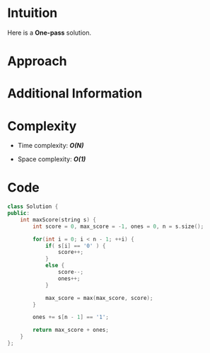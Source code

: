 # Intuition
Here is a **One-pass** solution.

# Approach

# Additional Information

# Complexity
- Time complexity: ***O(N)***
<!-- Add your time complexity here, e.g. $$O(n)$$ -->

- Space complexity: ***O(1)***
<!-- Add your space complexity here, e.g. $$O(n)$$ -->

# Code
```cpp
class Solution {
public:
    int maxScore(string s) {
        int score = 0, max_score = -1, ones = 0, n = s.size();

        for(int i = 0; i < n - 1; ++i) {
            if( s[i] == '0' ) {
                score++;
            }
            else {
                score--;
                ones++;
            }

            max_score = max(max_score, score);
        }

        ones += s[n - 1] == '1';

        return max_score + ones;
    }
};
```
